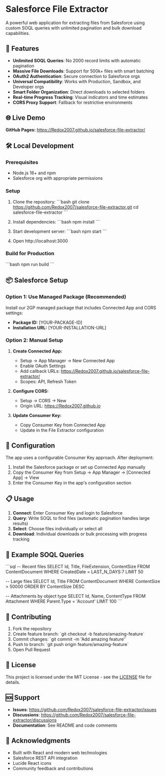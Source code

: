 # Salesforce File Extractor

A powerful web application for extracting files from Salesforce using custom SOQL queries with unlimited pagination and bulk download capabilities.

## 🚀 Features

- **Unlimited SOQL Queries**: No 2000 record limits with automatic pagination
- **Massive File Downloads**: Support for 500k+ files with smart batching
- **OAuth2 Authentication**: Secure connection to Salesforce orgs
- **Universal Compatibility**: Works with Production, Sandbox, and Developer orgs
- **Smart Folder Organization**: Direct downloads to selected folders
- **Real-time Progress Tracking**: Visual indicators and time estimates
- **CORS Proxy Support**: Fallback for restrictive environments

## 🌐 Live Demo

**GitHub Pages:** https://Redox2007.github.io/salesforce-file-extractor/

## 🛠️ Local Development

### Prerequisites

- Node.js 16+ and npm
- Salesforce org with appropriate permissions

### Setup

1. Clone the repository:
   \`\`\`bash
   git clone https://github.com/Redox2007/salesforce-file-extractor.git
   cd salesforce-file-extractor
   \`\`\`

2. Install dependencies:
   \`\`\`bash
   npm install
   \`\`\`

3. Start development server:
   \`\`\`bash
   npm start
   \`\`\`

4. Open http://localhost:3000

### Build for Production

\`\`\`bash
npm run build
\`\`\`

## 📦 Salesforce Setup

### Option 1: Use Managed Package (Recommended)

Install our 2GP managed package that includes Connected App and CORS settings:

- **Package ID:** [YOUR-PACKAGE-ID]
- **Installation URL:** [YOUR-INSTALLATION-URL]

### Option 2: Manual Setup

1. **Create Connected App:**

   - Setup → App Manager → New Connected App
   - Enable OAuth Settings
   - Add callback URLs: https://Redox2007.github.io/salesforce-file-extractor/
   - Scopes: API, Refresh Token

2. **Configure CORS:**

   - Setup → CORS → New
   - Origin URL: https://Redox2007.github.io

3. **Update Consumer Key:**
   - Copy Consumer Key from Connected App
   - Update in the File Extractor configuration

## 🔧 Configuration

The app uses a configurable Consumer Key approach. After deployment:

1. Install the Salesforce package or set up Connected App manually
2. Copy the Consumer Key from Setup → App Manager → [Connected App] → View
3. Enter the Consumer Key in the app's configuration section

## 📋 Usage

1. **Connect**: Enter Consumer Key and login to Salesforce
2. **Query**: Write SOQL to find files (automatic pagination handles large results)
3. **Select**: Choose files individually or select all
4. **Download**: Individual downloads or bulk processing with progress tracking

## 🎯 Example SOQL Queries

\`\`\`sql
-- Recent files
SELECT Id, Title, FileExtension, ContentSize FROM ContentDocument
WHERE CreatedDate = LAST_N_DAYS:7 LIMIT 50

-- Large files
SELECT Id, Title FROM ContentDocument
WHERE ContentSize > 50000 ORDER BY ContentSize DESC

-- Attachments by object type
SELECT Id, Name, ContentType FROM Attachment
WHERE Parent.Type = 'Account' LIMIT 100
\`\`\`

## 🤝 Contributing

1. Fork the repository
2. Create feature branch: \`git checkout -b feature/amazing-feature\`
3. Commit changes: \`git commit -m 'Add amazing feature'\`
4. Push to branch: \`git push origin feature/amazing-feature\`
5. Open Pull Request

## 📄 License

This project is licensed under the MIT License - see the [LICENSE](LICENSE) file for details.

## 🆘 Support

- **Issues**: https://github.com/Redox2007/salesforce-file-extractor/issues
- **Discussions**: https://github.com/Redox2007/salesforce-file-extractor/discussions
- **Documentation**: See README and code comments

## 🙏 Acknowledgments

- Built with React and modern web technologies
- Salesforce REST API integration
- Lucide React icons
- Community feedback and contributions
